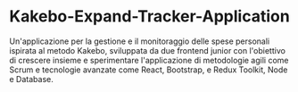 # Kakebo-Expand-Tracker-Application
Un'applicazione per la gestione e il monitoraggio delle spese personali ispirata al metodo Kakebo, sviluppata da due frontend junior con l'obiettivo di crescere insieme e sperimentare l'applicazione di metodologie agili come Scrum e tecnologie avanzate come React, Bootstrap, e Redux Toolkit, Node e Database.
